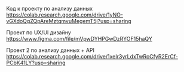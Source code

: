 Код к проекту по анализу данных https://colab.research.google.com/drive/1yNO-vGXdoQgZQpAreMztqmvuMegemT5j?usp=sharing

Проект по UX/UI дизайну https://www.figma.com/file/mVpwDYHPGwDzRYOF15haQY

Проект 2 по анализу данных + API https://colab.research.google.com/drive/1xeIr3yrLdxTwRoCfyR2ErCf-PCbK41LY?usp=sharing

